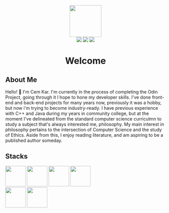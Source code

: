 <div align="center">
  <img width="100" src="https://media.giphy.com/media/zbMRZx113HKBkeCwrm/giphy.gif" />
</div>
<div align="center">
	<img src="https://img.shields.io/badge/-LINKEDIN-blue?logo=linkedin&logoColor=white&style=flat-square"/>
	<img src="https://img.shields.io/badge/-LEETCODE-red?logo=leetcode&logoColor=white&style=flat-square"/>
	<img src="https://img.shields.io/badge/-TWITTER-informational?logo=twitter&logoColor=white&style=flat-square"/>
</div>
<div align="center">
	<img src="https://komarev.com/ghpvc/?username=cemkar&style=flat-square&color=success" alt=""/>
</div>
<h1 align="center">
	Welcome
</h1>
<div>
<h2>About Me</h2>
<p>Hello! 👋 I'm Cem Kar. I'm currently in the process of completing the Odin Project, going through it I hope to hone my developer skills. I've done front-end and back-end projects for many years now, previously it was a hobby, but now i'm trying to become industry-ready. I have previous experience with C++ and Java during my years in community college, but at the moment I've delineated from the standard computer science curriculmn to study a subject that's always interested me, philosophy. My main interest in philosophy pertains to the intersection of Computer Science and the study of Ethics. Aside from this, I enjoy reading literature, and am aspiring to be a published author someday. </p>
</div>
<h2 align="left">Stacks</h2>
<div>
	<img height="64px" width="64px" src="https://cdn.jsdelivr.net/gh/devicons/devicon/icons/mongodb/mongodb-original-wordmark.svg" />
    <img height="64px" width="64px" src="https://cdn.jsdelivr.net/gh/devicons/devicon/icons/express/express-original.svg" />
    <img height="64px" width="64px" src="https://cdn.jsdelivr.net/gh/devicons/devicon/icons/react/react-original.svg" />
	<img height="64px" width="64px" src="https://cdn.jsdelivr.net/gh/devicons/devicon/icons/nodejs/nodejs-original.svg" />
</div>
<div>
	<img height="64px" width="64px" src="https://cdn.jsdelivr.net/gh/devicons/devicon/icons/ruby/ruby-plain-wordmark.svg" />
	<img height="64px" width="64px" src="https://cdn.jsdelivr.net/gh/devicons/devicon/icons/rails/rails-plain-wordmark.svg" />   
</div>



